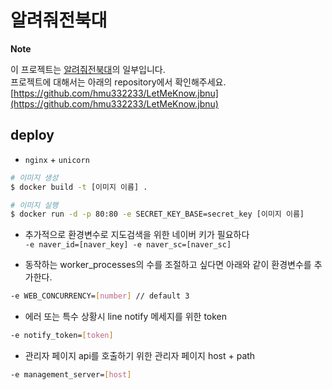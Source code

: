 # 알려줘전북대

**Note**

이 프로젝트는 [알려줘전북대](https://pf.kakao.com/_LffxoM)의 일부입니다.  
프로젝트에 대해서는 아래의 repository에서 확인해주세요.
[https://github.com/hmu332233/LetMeKnow.jbnu](https://github.com/hmu332233/LetMeKnow.jbnu)


<!-- 
## 알려줘전북대란?

알려줘전북대는 카카오톡 자동응답 api를 이용해 만들어진 **카카오톡 플러스친구 챗봇 프로젝트**입니다.  

전북대학교 학생들을 위한 기능들이 있으며  
학교 공지사항, 학식, 학교 날씨, 학교 버스 등의 정보를 제공하고 있습니다  
치킨을 자주 시켜먹는 대학생의 특성을 반영한 치킨마리수 계산과 같이 재밌는 기능도 제공하고 있습니다  

## 친구 추가 방법

[플러스친구 - 알려줘전북대](https://pf.kakao.com/_LffxoM)  
위 링크를 통해 친구추가 하거나  
카카오톡 ID/플러스친구 검색에서 **알려줘전북대**를 검색하여 추가가 가능합니다

## 스크린샷
<br/>

### 학식<br/>

<img id="se_object_1486398907466" src="http://blogfiles.naver.net/MjAxNzAyMDdfMTgg/MDAxNDg2Mzk4NzE5NjI2.E5KkrAhd4weoEl1JTpEWJNr5aU6TErLcSnI5Seqj4Iwg.CpTWDis4XKnzVqS48axpEmFywLlGR2Rk8VDCd5D4txUg.JPEG.hmu332233/KakaoTalk_20170206_171100977.jpg" class="__se_object" s_type="attachment" s_subtype="photo" style=" width:320px; height:426px; rwidth:320px; rheight:426px;" width="320" height="426" imgqe="true" jsonvalue="%7B%7D" rwidth="320px" rheight="426px">
<img id="se_object_1486398836209" src="http://blogfiles.naver.net/MjAxNzAyMDdfMTc0/MDAxNDg2Mzk4NzE5ODUw.M5pyANbFHVI7QGpFj27vMIdETQ-cgGYwuRomTG8smIwg.FNxHTxjO_eDYRb-Uq2y4xeS0jtz6IPkBassNR0BqR8cg.JPEG.hmu332233/KakaoTalk_20170206_171100551.jpg" class="__se_object" s_type="attachment" s_subtype="photo" style="width: 320px; height: 320px; border-color: rgb(0, 0, 0); rwidth:320px; rheight:320px;" width="320" height="320" imgqe="true" jsonvalue="%7B%7D" rwidth="320px" rheight="320px">

### 학교게시물<br/>

<img id="se_object_1486398843649" src="http://blogfiles.naver.net/MjAxNzAyMDdfMjEx/MDAxNDg2Mzk4NzE5MTE1.Ut-6oxcz7bN68T6Iv-AjpYZcRm9xJrDhg5Rdm_PZlHgg.wUTfetSVpmdTEfgisMkFDoaDZwEJzr6rC3BNZN9ChxAg.JPEG.hmu332233/KakaoTalk_20170206_171102148.jpg" class="__se_object" s_type="attachment" s_subtype="photo" style=" width:320px; height:320px; rwidth:320px; rheight:320px;" width="320" height="320" imgqe="true" jsonvalue="%7B%7D" rwidth="320px" rheight="320px">
<img id="se_object_1486398888704" src="http://blogfiles.naver.net/MjAxNzAyMDdfMjIg/MDAxNDg2Mzk4NzE5Mjg3.mgB5CpHNB6s6I7kuwHKVZcK-jmhCdb-vBbgR6Ziv1ZIg.0Ws0OtV0KhWb6Y50invNxSBZIlFmeb7CrsDRy2DaniIg.JPEG.hmu332233/KakaoTalk_20170206_171101730.jpg" class="__se_object" s_type="attachment" s_subtype="photo" style=" width:320px; height:320px; rwidth:320px; rheight:320px;" width="320" height="320" imgqe="true" jsonvalue="%7B%7D" rwidth="320px" rheight="320px">

### 기타 기능<br/>

<img id="se_object_1486398905999" src="http://blogfiles.naver.net/MjAxNzAyMDdfMTg2/MDAxNDg2Mzk4NzE4OTIw.WdWNoGl2-YHHKUVaCQoSmaL2fBZfypNr3Y-e1PQSUPsg.A2AyVCS_oUb3Y7ZITsHGEeXkE5MGUoc2L6_r5hY1Bggg.JPEG.hmu332233/KakaoTalk_20170206_171102479.jpg" class="__se_object" s_type="attachment" s_subtype="photo" style=" width:320px; height:426px; rwidth:320px; rheight:426px;" width="320" height="426" imgqe="true" jsonvalue="%7B%7D" rwidth="320px" rheight="426px">
<img src="http://blogfiles.naver.net/MjAxNzAyMDdfMSAg/MDAxNDg2Mzk4NzE5NDg1.EvtQYwP2Aih4c_5m36VBfQBbYpZBh6PPMtl3fCA6dRMg.0ZnyGEiwkkbSTYrcr3805l5GGK5RToKpNN0hAXY0xkkg.JPEG.hmu332233/KakaoTalk_20170206_171101277.jpg" style=" width:320px; height:426px; rwidth:320px; rheight:426px;" width="320" height="426" imgqe="true" jsonvalue="%7B%7D" rwidth="320px" rheight="426px">
<img id="se_object_1486398832945" src="http://blogfiles.naver.net/MjAxNzAyMDdfMjY1/MDAxNDg2Mzk4NzIwMDcz.hPnoN3gygbckZ4btK3f0JVSgp7oIZqSz-OYJiD95N6Qg.20k74JWuVswl_3go55LjwJo7NdU2dxKRtu6-U9X8xaMg.JPEG.hmu332233/KakaoTalk_20170206_171100216.jpg" class="__se_object" s_type="attachment" s_subtype="photo" style=" width:320px; height:320px; rwidth:320px; rheight:320px;" width="320" height="320" imgqe="true" jsonvalue="%7B%7D" rwidth="320px" rheight="320px">

### 치킨 마리수 계산<br/>

<img src="http://blogfiles.naver.net/MjAxNzAyMDdfMjE1/MDAxNDg2Mzk4NzE4NzM4.7tJvhabOHMBiWbNO8nuoFeS6vj-QCVAFbnwlUckzNogg.kwwRrWs3P5BlVRUhUz9xZHZp03wm36U1mfTOLRmmvSUg.JPEG.hmu332233/KakaoTalk_20170206_171102801.jpg" style=" width:320px; height:86px; rwidth:320px; rheight:86px;" width="320" height="86" imgqe="true" jsonvalue="%7B%7D" rwidth="320px" rheight="86px">
 -->

## deploy

- `nginx` + `unicorn`
```bash
# 이미지 생성
$ docker build -t [이미지 이름] .

# 이미지 실행
$ docker run -d -p 80:80 -e SECRET_KEY_BASE=secret_key [이미지 이름]
```
- 추가적으로 환경변수로 지도검색을 위한 네이버 키가 필요하다  
  `-e naver_id=[naver_key] -e naver_sc=[naver_sc]`

- 동작하는 worker_processes의 수를 조절하고 싶다면 아래와 같이 환경변수를 추가한다.
```bash
-e WEB_CONCURRENCY=[number] // default 3
```

- 에러 또는 특수 상황시 line notify 메세지를 위한 token
```bash
-e notify_token=[token]
```

- 관리자 페이지 api를 호출하기 위한 관리자 페이지 host + path
```bash
-e management_server=[host]
```
